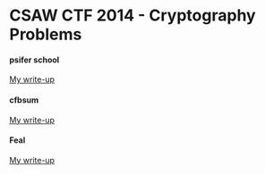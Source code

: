 # CSAW CTF 2014 - Cryptography Problems

#### psifer school

[My write-up](https://gist.github.com/bt3gl/a8617848ccb37e56034d)


#### cfbsum

[My write-up](https://gist.github.com/bt3gl/73cbe9a9f21b7c8c73a6)



#### Feal

[My write-up](https://gist.github.com/bt3gl/ff057566e256144291c7)